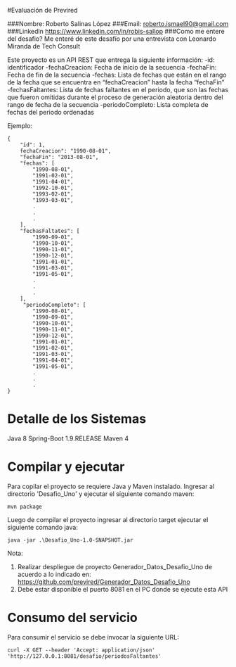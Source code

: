 #Evaluación de Previred

###Nombre: 
Roberto Salinas López 
###Email: 
roberto.ismael90@gmail.com 
###Linkedln
https://www.linkedin.com/in/robis-sallop
###Como me entere del desafio?
Me enteré de este desafío por una entrevista con Leonardo Miranda de Tech Consult

Este proyecto es un API REST que entrega la siguiente información:
-id: identificador
-fechaCreacion: Fecha de inicio de la secuencia
-fechaFin: Fecha de fin de la secuencia
-fechas: Lista de fechas que están en el rango de la fecha que se encuentra en “fechaCreacion” hasta la fecha “fechaFin”
-fechasFaltantes: Lista de fechas faltantes en el periodo, que son las fechas que fueron omitidas durante el proceso de generación aleatoria dentro del rango de fecha de la secuencia
-periodoCompleto: Lista completa de fechas del periodo ordenadas

Ejemplo:

	{
	    "id": 1,
	    fechaCreacion": "1990-08-01",
        "fechaFin": "2013-08-01",
        "fechas": [
	        "1990-08-01",
            "1991-02-01",
            "1991-04-01",
            "1992-10-01",
            "1993-02-01",
            "1993-03-01",
	        .
	        .
            .
	    ],
	    "fechasFaltates": [
            "1990-09-01",
            "1990-10-01",
            "1990-11-01",
            "1990-12-01",
            "1991-01-01",
            "1991-03-01",
            "1991-05-01",
	        .
	        .       
            .
	    ],
         "periodoCompleto": [
            "1990-08-01",
            "1990-09-01",
            "1990-10-01",
            "1990-11-01",
            "1990-12-01",
            "1991-01-01",
            "1991-02-01",
            "1991-03-01",
            "1991-04-01",
            "1991-05-01",
            .
            .
            .
	}

# Detalle de los Sistemas
Java 8 Spring-Boot 1.9.RELEASE
Maven 4 

# Compilar y ejecutar
Para copilar el proyecto se requiere Java y Maven instalado. Ingresar al directorio 'Desafio_Uno' y ejecutar el siguiente comando maven:

    mvn package

Luego de compilar el proyecto ingresar al directorio target ejecutar el siguiente comando java:

    java -jar .\Desafio_Uno-1.0-SNAPSHOT.jar

Nota:
1) Realizar despliegue de proyecto Generador_Datos_Desafio_Uno de acuerdo a lo indicado en:
   https://github.com/previred/Generador_Datos_Desafio_Uno
2) Debe estar disponible el puerto 8081 en el PC donde se ejecute esta API


# Consumo del servicio

Para consumir el servicio se debe invocar la siguiente URL:

	curl -X GET --header 'Accept: application/json' 'http://127.0.0.1:8081/desafio/periodosFaltantes'